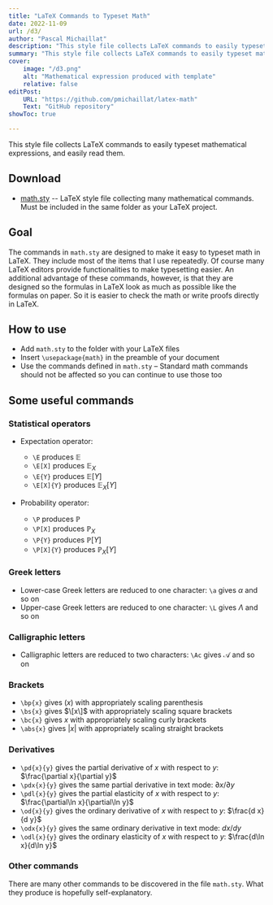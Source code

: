 ```yaml
---
title: "LaTeX Commands to Typeset Math" 
date: 2022-11-09
url: /d3/
author: "Pascal Michaillat"
description: "This style file collects LaTeX commands to easily typeset mathematical expressions, and easily read them." 
summary: "This style file collects LaTeX commands to easily typeset mathematical expressions, and easily read them." 
cover:
    image: "/d3.png"
    alt: "Mathematical expression produced with template"
    relative: false
editPost:
    URL: "https://github.com/pmichaillat/latex-math"
    Text: "GitHub repository"
showToc: true

---
```


This style file collects LaTeX commands to easily typeset mathematical expressions, and easily read them.

## Download

- [math.sty](/math.sty) -- LaTeX style file collecting many mathematical commands. Must be included in the same folder as your LaTeX project.

## Goal

The commands in `math.sty` are designed to make it easy to typeset math in LaTeX. They include most of the items that I use repeatedly. Of course many LaTeX editors provide functionalities to make typesetting easier. An additional advantage of these commands, however, is that they are designed so the formulas in LaTeX look as much as possible like the formulas on paper. So it is easier to check the math or write proofs directly in LaTeX.

## How to use

- Add `math.sty` to the folder with your LaTeX files
- Insert `\usepackage{math}` in the preamble of your document
- Use the commands defined in `math.sty` 
– Standard math commands should not be affected so you can continue to use those too

## Some useful commands

### Statistical operators

- Expectation operator:
 
    * `\E` produces $\mathbb{E}$
    * `\E[X]` produces $\mathbb{E}_X$
    * `\E{Y}` produces $\mathbb{E}[Y]$
    * `\E[X]{Y}` produces $\mathbb{E}_X[Y]$

- Probability operator:

    * `\P` produces $\mathbb{P}$
    * `\P[X]` produces $\mathbb{P}_X$
    * `\P{Y}` produces $\mathbb{P}[Y]$
    * `\P[X]{Y}` produces $\mathbb{P}_X[Y]$

### Greek letters

- Lower-case Greek letters are reduced to one character: `\a` gives $\alpha$ and so on
- Upper-case Greek letters are reduced to one character: `\L` gives $\Lambda$ and so on

### Calligraphic letters

- Calligraphic letters are reduced to two characters: `\Ac` gives $\mathcal{A}$ and so on

### Brackets

- `\bp{x}` gives $(x)$ with appropriately scaling parenthesis
- `\bs{x}` gives $\[x\]$ with appropriately scaling square brackets
- `\bc{x}` gives ${x}$ with appropriately scaling curly brackets
- `\abs{x}` gives $|x|$ with appropriately scaling straight brackets

### Derivatives

- `\pd{x}{y}` gives the partial derivative of $x$ with respect to $y$: $\frac{\partial x}{\partial y}$
- `\pdx{x}{y}` gives the same partial derivative in text mode: $\partial x/\partial y$
- `\pdl{x}{y}` gives the partial elasticity of $x$ with respect to $y$: $\frac{\partial\ln x}{\partial\ln y}$
- `\od{x}{y}` gives the ordinary derivative of $x$ with respect to $y$: $\frac{d x}{d y}$
- `\odx{x}{y}` gives the same ordinary derivative in text mode: $d x/d y$
- `\odl{x}{y}` gives the ordinary elasticity of $x$ with respect to $y$: $\frac{d\ln x}{d\ln y}$

### Other commands

There are many other commands to be discovered in the file `math.sty`. What they produce is hopefully self-explanatory.